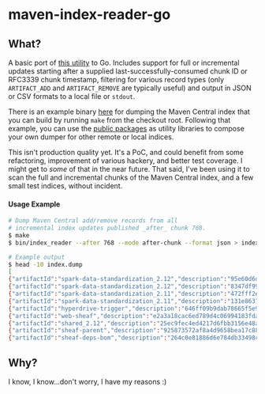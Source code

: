 # maven-index-reader-go


## What?
A basic port of [this utility](https://github.com/apache/maven-indexer/tree/master/indexer-reader) to Go. Includes support for full or incremental updates starting after a supplied last-successfully-consumed chunk ID or RFC3339 chunk timestamp, filtering for various record types (only `ARTIFACT_ADD` and `ARTIFACT_REMOVE` are typically useful) and output in JSON or CSV formats to a local file or `stdout`.

There is an example binary [here](https://github.com/elireisman/maven-index-reader-go/blob/main/cmd/main.go) for dumping the Maven Central index that you can build by running `make` from the checkout root. Following that example, you can use the [public packages](https://github.com/elireisman/maven-index-reader-go/tree/main/pkg) as utility libraries to compose your own dumper for other remote or local indices.

This isn't production quality yet. It's a PoC, and could benefit from some refactoring, improvement of various hackery, and better test coverage. I might get to _some_ of that in the near future. That said, I've been using it to scan the full and incremental chunks of the Maven Central index, and a few small test indices, without incident.


#### Usage Example
```bash
# Dump Maven Central add/remove records from all
# incremental index updates published _after_ chunk 768.
$ make
$ bin/index_reader --after 768 --mode after-chunk --format json > index.dump 

# Example output
$ head -10 index.dump
[
{"artifactId":"spark-data-standardization_2.12","description":"95e60d6dcbd422b678029c8724c04b37cea38519","fileExtension":"jar","fileModified":"2022-08-18T16:57:58Z","fileSize":500330,"groupId":"za.co.absa","hasJavadoc":true,"hasSignature":true,"hasSources":true,"name":"spark-data-standardization","packaging":"jar","recordType":"artifact_add","version":"0.1.1"},
{"artifactId":"spark-data-standardization_2.12","description":"8347df993825619463c27b15a8591a77938e8739","fileExtension":"jar","fileModified":"2022-08-11T09:18:35Z","fileSize":500386,"groupId":"za.co.absa","hasJavadoc":true,"hasSignature":true,"hasSources":true,"name":"spark-data-standardization","packaging":"jar","recordType":"artifact_add","version":"0.1.0"},
{"artifactId":"spark-data-standardization_2.11","description":"472fff2e9b3c8e04977dc68cf2396dae8d3c879e","fileExtension":"jar","fileModified":"2022-08-18T16:57:58Z","fileSize":700138,"groupId":"za.co.absa","hasJavadoc":true,"hasSignature":true,"hasSources":true,"name":"spark-data-standardization","packaging":"jar","recordType":"artifact_add","version":"0.1.1"},
{"artifactId":"spark-data-standardization_2.11","description":"131e8637b3daeffcce7b6f62d6b46aff583dd490","fileExtension":"jar","fileModified":"2022-08-11T09:18:36Z","fileSize":700180,"groupId":"za.co.absa","hasJavadoc":true,"hasSignature":true,"hasSources":true,"name":"spark-data-standardization","packaging":"jar","recordType":"artifact_add","version":"0.1.0"},
{"artifactId":"hyperdrive-trigger","description":"646ff09b9dab78665f5e90ec299a636f342b53ce","fileExtension":"war","fileModified":"2022-08-12T14:47:59Z","fileSize":169137143,"groupId":"za.co.absa","hasJavadoc":false,"hasSignature":true,"hasSources":true,"name":"hyperdrive-trigger","packaging":"war","recordType":"artifact_add","version":"0.5.12"},
{"artifactId":"web-sheaf","description":"e2a3a18cac6ed789d4c06994183fda2c4df83a8b","fileExtension":"jar","fileModified":"2022-08-25T17:07:58Z","fileSize":33259,"groupId":"zone.src.sheaf","hasJavadoc":true,"hasSignature":true,"hasSources":true,"name":"${project.groupId}:${project.artifactId}","packaging":"jar","recordType":"artifact_add","version":"1.0.4"},
{"artifactId":"shared_2.12","description":"25ec9fec4ed4217d6fbb3156e48ad0eff9e614bf","fileExtension":"jar","fileModified":"2022-08-04T07:28:21Z","fileSize":13133,"groupId":"za.co.absa.hyperdrive","hasJavadoc":true,"hasSignature":true,"hasSources":true,"packaging":"jar","recordType":"artifact_add","version":"4.7.0"},
{"artifactId":"sheaf-parent","description":"925873572af8a4d9658bea17c88f3b0ab1566749","fileExtension":"pom","fileModified":"2022-08-25T15:53:20Z","fileSize":14995,"groupId":"zone.src.sheaf","hasJavadoc":false,"hasSignature":true,"hasSources":false,"name":"${project.groupId}:${project.artifactId} pom","packaging":"pom","recordType":"artifact_add","version":"1.11"},
{"artifactId":"sheaf-deps-bom","description":"264c0e81886d6e784db33498c4a5658b02a601d4","fileExtension":"pom","fileModified":"2022-08-25T16:05:27Z","fileSize":7075,"groupId":"zone.src.sheaf","hasJavadoc":false,"hasSignature":true,"hasSources":false,"name":"${project.groupId}:${project.artifactId}","packaging":"pom","recordType":"artifact_add","version":"1.3"},
```

## Why?
I know, I know...don't worry, I have my reasons :)
